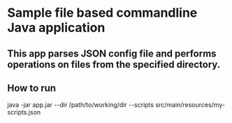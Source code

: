 # Sample file based commandline Java application

## This app parses JSON config file and performs operations on files from the specified directory.

## How to run
java -jar app.jar --dir /path/to/working/dir --scripts src/main/resources/my-scripts.json 

